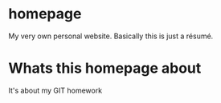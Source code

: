 # homepage

My very own personal website. Basically this is just a résumé.

# Whats this homepage about

It's about my GIT homework
